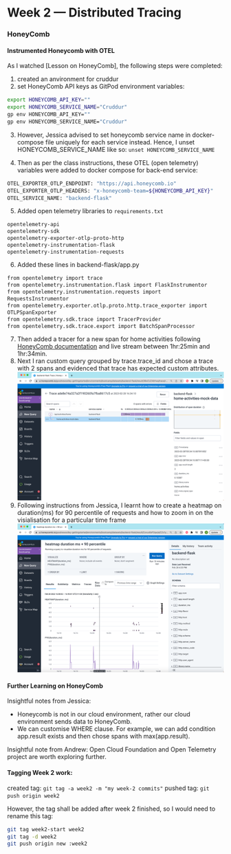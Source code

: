 # Week 2 — Distributed Tracing

### HoneyComb

#### Instrumented Honeycomb with OTEL
As I watched [Lesson on HoneyComb], the following steps were completed:
1. created an anvironment for cruddur
2. set HoneyComb API keys as GitPod environment variables: 
```bash
export HONEYCOMB_API_KEY=""
export HONEYCOMB_SERVICE_NAME="Cruddur"
gp env HONEYCOMB_API_KEY=""
gp env HONEYCOMB_SERVICE_NAME="Cruddur"
```
3. However, Jessica advised to set honeycomb service name in docker-compose file uniquely for each service instead.
Hence, I unset HONEYCOMB_SERVICE_NAME like so:
``` unset HONEYCOMB_SERVICE_NAME ```

4. Then as per the class instructions, these OTEL (open telemetry) variables were added to docker compose for back-end service:
```bash
OTEL_EXPORTER_OTLP_ENDPOINT: "https://api.honeycomb.io"
OTEL_EXPORTER_OTLP_HEADERS: "x-honeycomb-team=${HONEYCOMB_API_KEY}"
OTEL_SERVICE_NAME: "backend-flask"
```
5. Added open telemetry libraries to ```requirements.txt```
```
opentelemetry-api 
opentelemetry-sdk 
opentelemetry-exporter-otlp-proto-http 
opentelemetry-instrumentation-flask 
opentelemetry-instrumentation-requests
```
6. Added these lines in backend-flask/app.py
```
from opentelemetry import trace
from opentelemetry.instrumentation.flask import FlaskInstrumentor
from opentelemetry.instrumentation.requests import RequestsInstrumentor
from opentelemetry.exporter.otlp.proto.http.trace_exporter import OTLPSpanExporter
from opentelemetry.sdk.trace import TracerProvider
from opentelemetry.sdk.trace.export import BatchSpanProcessor
```
7. Then added a tracer for a new span for home activities following [HoneyComb documentation](https://docs.honeycomb.io/getting-data-in/opentelemetry/python/) and live stream between 1hr:25min and 1hr:34min.
8. Next I ran custom query grouped by trace.trace_id and chose a trace with 2 spans and evidenced that trace has expected custom attributes. 
![Two span trace](../_docs/assets/honeycomb_trace_two_spans_attributes.png?raw=true)
9. Following instructions from Jessica, I learnt how to create a heatmap on duration(ms) for 90 percentile of requests and how to zoom in on the visialisation for a particular time frame
![Heatmap saved query](../_docs/assets/honeycomb_heatmap_saved_query.png)

   
#### Further Learning on HoneyComb  
  Insightful notes from Jessica:
  * Honeycomb is not in our cloud environment, rather our cloud environment sends data to HoneyComb.
  * We can customise WHERE clause. For example, we can add condition app.result exists and then chose spans with max(app.result).
  
  Insightful note from Andrew:
  Open Cloud Foundation and Open Telemetry project are worth exploring further.

#### Tagging Week 2 work:
created tag: ```git tag -a week2 -m "my week-2 commits"```
pushed tag: ```git push origin week2```

However, the tag shall be added after week 2 finished, so I would need to rename this tag:
```bash
git tag week2-start week2
git tag -d week2
git push origin new :week2
```   
